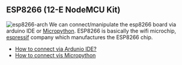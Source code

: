 ## ESP8266 (12-E NodeMCU Kit)
![esp8266-arch](https://i0.wp.com/randomnerdtutorials.com/wp-content/uploads/2019/05/ESP8266-NodeMCU-kit-12-E-pinout-gpio-pin.png?quality=100&strip=all&ssl=1)
We can connect/manipulate the esp8266 board via arduino IDE or [Micropython](https://micropython.org/).
ESP8266 is basically the wifi microchip, [espressif](https://www.espressif.com/en/products/socs/esp8266) company which manufactures the ESP8266 chip.

* [How to connect via Ardunio IDE?]()
* [How to connect vis Micropython]()


